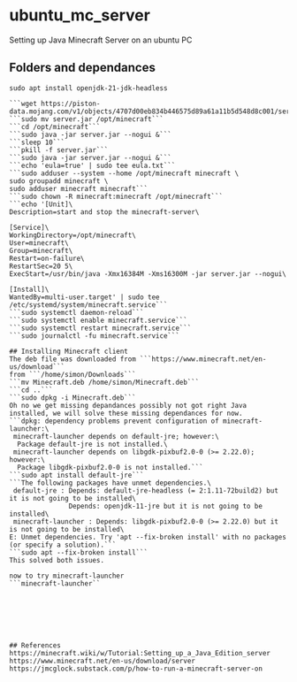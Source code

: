 # ubuntu_mc_server
Setting up Java Minecraft Server on an ubuntu PC
## Folders and dependances
```sudo apt install openjdk-21-jdk-headless```
```sudo mkdir /opt/minecraft'''
```wget https://piston-data.mojang.com/v1/objects/4707d00eb834b446575d89a61a11b5d548d8c001/server.jar```
```sudo mv server.jar /opt/minecraft```
```cd /opt/minecraft```
```sudo java -jar server.jar --nogui &```
```sleep 10```
```pkill -f server.jar```
```sudo java -jar server.jar --nogui &```
```echo 'eula=true' | sudo tee eula.txt```
```sudo adduser --system --home /opt/minecraft minecraft \
sudo groupadd minecraft \
sudo adduser minecraft minecraft```
```sudo chown -R minecraft:minecraft /opt/minecraft```
```echo '[Unit]\
Description=start and stop the minecraft-server\

[Service]\
WorkingDirectory=/opt/minecraft\
User=minecraft\
Group=minecraft\
Restart=on-failure\
RestartSec=20 5\
ExecStart=/usr/bin/java -Xmx16384M -Xms16300M -jar server.jar --nogui\

[Install]\
WantedBy=multi-user.target' | sudo tee /etc/systemd/system/minecraft.service```
```sudo systemctl daemon-reload```
```sudo systemctl enable minecraft.service```
```sudo systemctl restart minecraft.service```
```sudo journalctl -fu minecraft.service```

## Installing Minecraft client
The deb file was downloaded from ```https://www.minecraft.net/en-us/download```
from ```/home/simon/Downloads```
```mv Minecraft.deb /home/simon/Minecraft.deb```
```cd ..```
```sudo dpkg -i Minecraft.deb```
Oh no we get missing depandances possibly not got right Java installed, we will solve these missing dependances for now.
```dpkg: dependency problems prevent configuration of minecraft-launcher:\
 minecraft-launcher depends on default-jre; however:\
  Package default-jre is not installed.\
 minecraft-launcher depends on libgdk-pixbuf2.0-0 (>= 2.22.0); however:\
  Package libgdk-pixbuf2.0-0 is not installed.```
```sudo apt install default-jre```
```The following packages have unmet dependencies.\
 default-jre : Depends: default-jre-headless (= 2:1.11-72build2) but it is not going to be installed\
               Depends: openjdk-11-jre but it is not going to be installed\
 minecraft-launcher : Depends: libgdk-pixbuf2.0-0 (>= 2.22.0) but it is not going to be installed\
E: Unmet dependencies. Try 'apt --fix-broken install' with no packages (or specify a solution).```
```sudo apt --fix-broken install```
This solved both issues.

now to try minecraft-launcher
```minecraft-launcher``







## References 
https://minecraft.wiki/w/Tutorial:Setting_up_a_Java_Edition_server
https://www.minecraft.net/en-us/download/server
https://jmcglock.substack.com/p/how-to-run-a-minecraft-server-on
